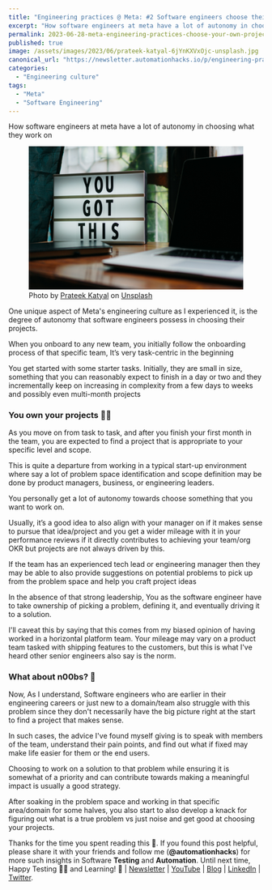 ```yaml
---
title: "Engineering practices @ Meta: #2 Software engineers choose their projects"
excerpt: "How software engineers at meta have a lot of autonomy in choosing what they work on"
permalink: 2023-06-28-meta-engineering-practices-choose-your-own-projects
published: true
image: /assets/images/2023/06/prateek-katyal-6jYnKXVxOjc-unsplash.jpg
canonical_url: "https://newsletter.automationhacks.io/p/engineering-practices-meta-2-software"
categories:
  - "Engineering culture"
tags:
  - "Meta"
  - "Software Engineering"
---
```


How software engineers at meta have a lot of autonomy in choosing what they work on

<figure class="image">
    <img src="assets/images/2023/06/prateek-katyal-6jYnKXVxOjc-unsplash.jpg" alt="You got this written in a screen with a laptop by the side">
    <figcaption>
        Photo by <a
            href="https://unsplash.com/de/@prateekkatyal?utm_source=unsplash&utm_medium=referral&utm_content=creditCopyText">Prateek Katyal</a>
on <a
            href="https://unsplash.com/photos/6jYnKXVxOjc?utm_source=unsplash&utm_medium=referral&utm_content=creditCopyText">Unsplash</a>
    </figcaption>
</figure>

One unique aspect of Meta's engineering culture as I experienced it, is the degree of autonomy that software engineers possess in choosing their projects.

When you onboard to any new team, you initially follow the onboarding process of that specific team, It’s very task-centric in the beginning

You get started with some starter tasks. Initially, they are small in size, something that you can reasonably expect to finish in a day or two and they incrementally keep on increasing in complexity from a few days to weeks and possibly even multi-month projects

### You own your projects 🫵🏼

As you move on from task to task, and after you finish your first month in the team, you are expected to find a project that is appropriate to your specific level and scope.

This is quite a departure from working in a typical start-up environment where say a lot of problem space identification and scope definition may be done by product managers, business, or engineering leaders.

You personally get a lot of autonomy towards choose something that you want to work on.

Usually, it’s a good idea to also align with your manager on if it makes sense to pursue that idea/project and you get a wider mileage with it in your performance reviews if it directly contributes to achieving your team/org OKR but projects are not always driven by this.

If the team has an experienced tech lead or engineering manager then they may be able to also provide suggestions on potential problems to pick up from the problem space and help you craft project ideas

In the absence of that strong leadership, You as the software engineer have to take ownership of picking a problem, defining it, and eventually driving it to a solution.

I'll caveat this by saying that this comes from my biased opinion of having worked in a horizontal platform team. Your mileage may vary on a product team tasked with shipping features to the customers, but this is what I've heard other senior engineers also say is the norm.

### What about n00bs? 🤔

Now, As I understand, Software engineers who are earlier in their engineering careers or just new to a domain/team also struggle with this problem since they don't necessarily have the big picture right at the start to find a project that makes sense.

In such cases, the advice I've found myself giving is to speak with members of the team, understand their pain points, and find out what if fixed may make life easier for them or the end users.

Choosing to work on a solution to that problem while ensuring it is somewhat of a priority and can contribute towards making a meaningful impact is usually a good strategy.

After soaking in the problem space and working in that specific area/domain for some halves, you also start to also develop a knack for figuring out what is a true problem vs just noise and get good at choosing your projects.

Thanks for the time you spent reading this 🙌. If you found this post helpful, please share it with your friends and follow me (**@automationhacks**) for more such insights in Software **Testing** and **Automation**. Until next time, Happy Testing 🕵🏻 and Learning! 🌱 | [Newsletter](https://newsletter.automationhacks.io/) | [YouTube](https://www.youtube.com/@automationhacks) | [Blog](https://automationhacks.io/) | [LinkedIn](https://www.linkedin.com/in/automationhacks/) | [Twitter](https://twitter.com/automationhacks).
